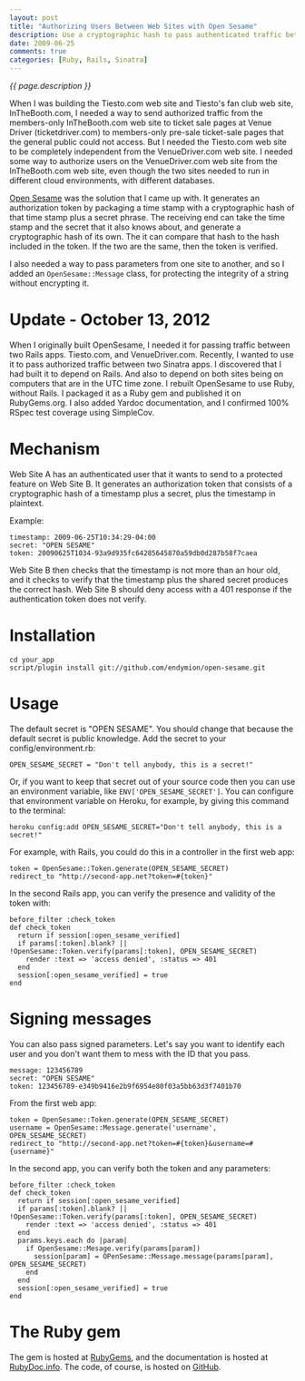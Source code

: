 ```yaml
---
layout: post
title: "Authorizing Users Between Web Sites with Open Sesame"
description: Use a cryptographic hash to pass authenticated traffic between two web sites.
date: 2009-06-25
comments: true
categories: [Ruby, Rails, Sinatra]
---
```


_{{ page.description }}_

When I was building the Tiesto.com web site and Tiesto's fan club web site, InTheBooth.com, I needed a way to send authorized traffic from the members-only InTheBooth.com web site to ticket sale pages at Venue Driver (ticketdriver.com) to members-only pre-sale ticket-sale pages that the general public could not access.  But I needed the Tiesto.com web site to be completely independent from the VenueDriver.com web site.  I needed some way to authorize users on the VenueDriver.com web site from the InTheBooth.com web site, even though the two sites needed to run in different cloud environments, with different databases.

[Open Sesame](https://github.com/endymion/open-sesame) was the solution that I came up with.  It generates an authorization token by packaging a time stamp with a cryptographic hash of that time stamp plus a secret phrase.  The receiving end can take the time stamp and the secret that it also knows about, and generate a cryptographic hash of its own.  The it can compare that hash to the hash included in the token.  If the two are the same, then the token is verified.

I also needed a way to pass parameters from one site to another, and so I added an ```OpenSesame::Message``` class, for protecting the integrity of a string without encrypting it.

<!-- more -->

# Update - October 13, 2012

When I originally built OpenSesame, I needed it for passing traffic between two Rails apps.  Tiesto.com, and VenueDriver.com.  Recently, I wanted to use it to pass authorized traffic between two Sinatra apps.  I discovered that I had built it to depend on Rails.  And also to depend on both sites being on computers that are in the UTC time zone.  I rebuilt OpenSesame to use Ruby, without Rails.  I packaged it as a Ruby gem and published it on RubyGems.org.  I also added Yardoc documentation, and I confirmed 100% RSpec test coverage using SimpleCov.

# Mechanism

Web Site A has an authenticated user that it wants to send to a protected feature on Web Site B.  It generates an authorization token that consists of a cryptographic hash of a timestamp plus a secret, plus the timestamp in plaintext.

Example:

    timestamp: 2009-06-25T10:34:29-04:00
    secret: "OPEN SESAME"
    token: 20090625T1034-93a9d935fc64285645870a59db0d287b58f7caea

Web Site B then checks that the timestamp is not more than an hour old, and it checks to verify that the timestamp plus the shared secret produces the correct hash.  Web Site B should deny access with a 401 response if the authentication token does not verify.

# Installation

    cd your_app
    script/plugin install git://github.com/endymion/open-sesame.git

# Usage

The default secret is "OPEN SESAME".  You should change that because the default secret is public knowledge.  Add the secret to your config/environment.rb:

    OPEN_SESAME_SECRET = "Don't tell anybody, this is a secret!"

Or, if you want to keep that secret out of your source code then you can use an environment variable, like ```ENV['OPEN_SESAME_SECRET']```.  You can configure that environment variable on Heroku, for example, by giving this command to the terminal:

    heroku config:add OPEN_SESAME_SECRET="Don't tell anybody, this is a secret!"

For example, with Rails, you could do this in a controller in the first web app:

    token = OpenSesame::Token.generate(OPEN_SESAME_SECRET)
    redirect_to "http://second-app.net?token=#{token}"

In the second Rails app, you can verify the presence and validity of the token with:

    before_filter :check_token
    def check_token
      return if session[:open_sesame_verified]
      if params[:token].blank? || !OpenSesame::Token.verify(params[:token], OPEN_SESAME_SECRET)
        render :text => 'access denied', :status => 401
      end
      session[:open_sesame_verified] = true
    end

# Signing messages

You can also pass signed parameters.  Let's say you want to identify each user and you don't want them to mess with the ID that you pass.

    message: 123456789
    secret: "OPEN SESAME"
    token: 123456789-e349b9416e2b9f6954e80f03a5bb63d3f7401b70

From the first web app:

    token = OpenSesame::Token.generate(OPEN_SESAME_SECRET)
    username = OpenSesame::Message.generate('username', OPEN_SESAME_SECRET)
    redirect_to "http://second-app.net?token=#{token}&username=#{username}"

In the second app, you can verify both the token and any parameters:

    before_filter :check_token
    def check_token
      return if session[:open_sesame_verified]
      if params[:token].blank? || !OpenSesame::Token.verify(params[:token], OPEN_SESAME_SECRET)
        render :text => 'access denied', :status => 401
      end
      params.keys.each do |param|
        if OpenSesame::Mesage.verify(params[param])
          session[param] = OPenSesame::Message.message(params[param], OPEN_SESAME_SECRET)
        end
      end
      session[:open_sesame_verified] = true
    end

# The Ruby gem

The gem is hosted at [RubyGems](https://rubygems.org/gems/open-sesame), and the documentation is hosted at [RubyDoc.info](http://rubydoc.info/gems/open-sesame).  The code, of course, is hosted on [GitHub](https://github.com/endymion/open-sesame).